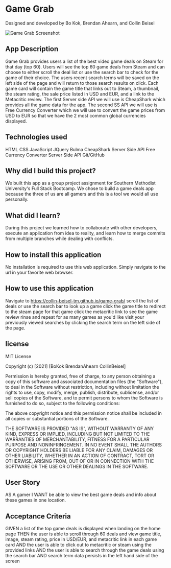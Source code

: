# Game Grab
Designed and developed by Bo Kok, Brendan Ahearn, and Collin Beisel

![Game Grab Screenshot](https://github.com/collin-beisel-tm/game-grab/blob/main/assets/images/app-screenshot.PNG)
## App Description
Game Grab provides users a list of the best video game deals on Steam for that day (top 60). Users will see the top 60 game deals from Steam and can choose to either scroll the deal list or use the search bar to check for the game of their choice. The users recent search terms will be saved on the left side of the page and will return to those search results on click. Each game card will contain the game title that links out to Steam, a thumbnail, the steam rating, the sale price listed in USD and EUR, and a link to the Metacritic review. The first Server side API we will use is CheapShark which provides all the game data for the app. The second SS API we will use is Free Currency Converter which we will use to convert the game prices from USD to EUR so that we have the 2 most common global currencies displayed.
## Technologies used
HTML
CSS
JavaScript
JQuery
Bulma
CheapShark Server Side API
Free Currency Converter Server Side API
Git/GitHub
## Why did I build this project?
We built this app as a group project assignment for Southern Methodist University's Full Stack Bootcamp. We chose to build a game deals app because the three of us are all gamers and this is a tool we would all use personally.
## What did I learn?
During this project we learned how to collaborate with other developers, execute an application from idea to reality, and learn how to merge commits from multiple branches while dealing with conflicts.
## How to install this application
No installation is required to use this web application. Simply navigate to the url in your favorite web browser.
## How to use this application
Navigate to https://collin-beisel-tm.github.io/game-grab/
scroll the list of deals or use the search bar to look up a game
click the game title to redirect to the steam page for that game
click the metacritic link to see the game review
rinse and repeat for as many games as you'd like
visit your previously viewed searches by clicking the search term on the left side of the page.
## license
MIT License

Copyright (c) [2021] [BoKok BrendanAhearn CollinBeisel]

Permission is hereby granted, free of charge, to any person obtaining a copy of this software and associated documentation files (the "Software"), to deal in the Software without restriction, including without limitation the rights to use, copy, modify, merge, publish, distribute, sublicense, and/or sell copies of the Software, and to permit persons to whom the Software is furnished to do so, subject to the following conditions:

The above copyright notice and this permission notice shall be included in all copies or substantial portions of the Software.

THE SOFTWARE IS PROVIDED "AS IS", WITHOUT WARRANTY OF ANY KIND, EXPRESS OR IMPLIED, INCLUDING BUT NOT LIMITED TO THE WARRANTIES OF MERCHANTABILITY, FITNESS FOR A PARTICULAR PURPOSE AND NONINFRINGEMENT. IN NO EVENT SHALL THE AUTHORS OR COPYRIGHT HOLDERS BE LIABLE FOR ANY CLAIM, DAMAGES OR OTHER LIABILITY, WHETHER IN AN ACTION OF CONTRACT, TORT OR OTHERWISE, ARISING FROM, OUT OF OR IN CONNECTION WITH THE SOFTWARE OR THE USE OR OTHER DEALINGS IN THE SOFTWARE.

## User Story
AS A gamer I WANT be able to view the best game deals and info about these games in one location.

## Acceptance Criteria
GIVEN a list of the top game deals is displayed when landing on the home page
THEN the user is able to scroll through 60 deals and view game title, image, steam rating, price in USD/EUR, and metacritic link in each game card
AND the user is able to click out to metacritic or steam using the provided links
AND the user is able to search through the game deals using the search bar
AND search term data persists in the left hand side of the screen
